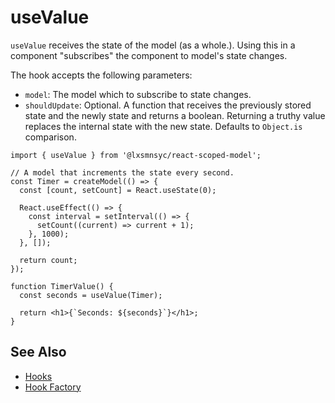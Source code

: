 # useValue

`useValue` receives the state of the model (as a whole.). Using this in a component "subscribes" the component to model's state changes.

The hook accepts the following parameters:
- `model`: The model which to subscribe to state changes.
- `shouldUpdate`: Optional. A function that receives the previously stored state and the newly state and returns a boolean. Returning a truthy value replaces the internal state with the new state. Defaults to `Object.is` comparison.


```tsx
import { useValue } from '@lxsmnsyc/react-scoped-model';

// A model that increments the state every second.
const Timer = createModel(() => {
  const [count, setCount] = React.useState(0);

  React.useEffect(() => {
    const interval = setInterval(() => {
      setCount((current) => current + 1);
    }, 1000);
  }, []);

  return count;
});

function TimerValue() {
  const seconds = useValue(Timer);

  return <h1>{`Seconds: ${seconds}`}</h1>;
}
````

## See Also
- [Hooks](/packages/react-scoped-model/hooks/README.md)
- [Hook Factory](/packages/react-scoped-model/docs/hook-factory.md)